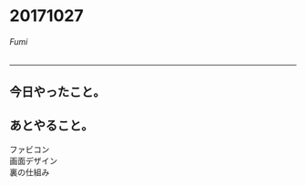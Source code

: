 # 20171027 
###### Fumi  
-------------------------
## 今日やったこと。  

## あとやること。
ファビコン  
画面デザイン  
裏の仕組み    